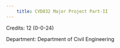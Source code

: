 ```yaml
---
    title: CVD832 Major Project Part-II
---
```

Credits: 12 (0-0-24)

Department: Department of Civil Engineering

